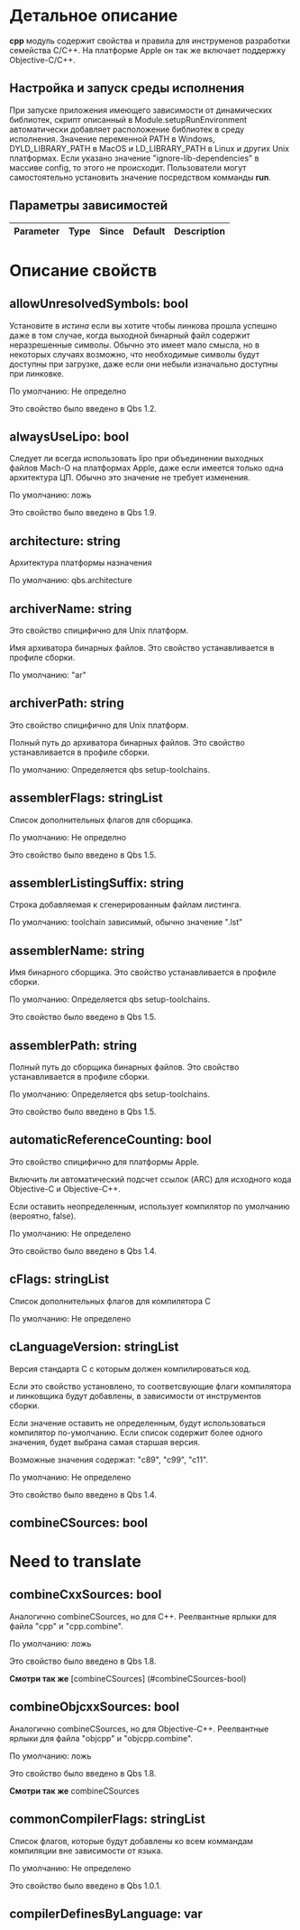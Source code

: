 # Детальное описание

**cpp** модуль содержит свойства и правила для инструменов разработки семейства С/С++. На платформе Apple он так же включает поддержку Objective-C/C++.

## Настройка и запуск среды исполнения

При запуске приложения имеющего зависимости от динамических библиотек, скрипт описанный в Module.setupRunEnvironment автоматически добавляет расположение библиотек в среду исполнения. Значение переменной PATH в Windows, DYLD_LIBRARY_PATH в MacOS и LD_LIBRARY_PATH в Linux и других Unix платформах. Если указано значение "ignore-lib-dependencies" в массиве config, то этого не происходит. Пользователи могут самостоятельно установить значение посредством комманды **run**.

## Параметры зависимостей

Parameter | Type | Since | Default | Description
----------|:----:|:-----:|:-------:|-----------:|

# Описание свойств

## allowUnresolvedSymbols: bool
Установите в *истина* если вы хотите чтобы линкова прошла успешно даже в том случае, когда выходной бинарный файл содержит неразрешенные символы. Обычно это имеет мало смысла, но в некоторых случаях возможно, что необходимые символы будут доступны при загрузке, даже если они небыли изначально доступны при линковке.

По умолчанию: Не определно

Это свойство было введено в Qbs 1.2.

## alwaysUseLipo: bool
Следует ли всегда использовать lipo при объединении выходных файлов Mach-O на платформах Apple, даже если имеется только одна архитектура ЦП. Обычно это значение не требует изменения.

По умолчанию: ложь

Это свойство было введено в Qbs 1.9.

## architecture: string
Архитектура платформы назначения

По умолчанию: qbs.architecture

## archiverName: string
Это свойство спицифично для Unix платформ.

Имя архиватора бинарных файлов. Это свойство устанавливается в профиле сборки.

По умолчанию: "ar"

## archiverPath: string
Это свойство спицифично для Unix платформ.

Полный путь до архиватора бинарных файлов. Это свойство устанавливается в профиле сборки.

По умолчанию: Определяется qbs setup-toolchains.

## assemblerFlags: stringList
Список дополнительных флагов для сборщика.

По умолчанию: Не определно

Это свойство было введено в Qbs 1.5.

## assemblerListingSuffix: string
Строка добавляемая к сгенерированным файлам листинга.

По умолчанию: toolchain зависимый, обычно значение ".lst"

## assemblerName: string
Имя бинарного сборщика. Это свойство устанавливается в профиле сборки.

По умолчанию: Определяется qbs setup-toolchains.

Это свойство было введено в Qbs 1.5.

## assemblerPath: string
Полный путь до сборщика бинарных файлов. Это свойство устанавливается в профиле сборки.

По умолчанию: Определяется qbs setup-toolchains.

Это свойство было введено в Qbs 1.5.

## automaticReferenceCounting: bool
Это свойство спицифично для платформы Apple.

Включить ли автоматический подсчет ссылок (ARC) для исходного кода Objective-C и Objective-C++.

Если оставить неопределенным, использует компилятор по умолчанию (вероятно, false).

По умолчанию: Не определено

Это свойство было введено в Qbs 1.4.

## cFlags: stringList
Список дополнительных флагов для компилятора С

По умолчанию: Не определено

## cLanguageVersion: stringList
Версия стандарта С с которым должен компилироваться код.

Если это свойство установлено, то соответсвующие флаги компилятора и линковщика будут добавлены, в зависимости от инструментов сборки.

Если значение оставить не определенным, будут использоваться компилятор по-умолчанию. Если список содержит более одного значения, будет выбрана самая старшая версия.

Возможные значения содержат: "c89", "c99", "c11".

По умолчанию: Не определено

Это свойство было введено в Qbs 1.4.

## combineCSources: bool
# Need to translate

## combineCxxSources: bool
Аналогично combineCSources, но для C++. Реелвантные ярлыки для файла "cpp" и "cpp.combine".

По умолчанию: ложь

Это свойство было введено в Qbs 1.8.

**Смотри так же** [combineCSources] (#combineCSources-bool)

## combineObjcxxSources: bool
Аналогично combineCSources, но для Objective-C++. Реелвантные ярлыки для файла "objcpp" и "objcpp.combine".

По умолчанию: ложь

Это свойство было введено в Qbs 1.8.

**Смотри так же** combineCSources

## commonCompilerFlags: stringList
Список флагов, которые будут добавлены ко всем коммандам компиляции вне зависимости от языка.

По умолчанию: Не определено

Это свойство было введено в Qbs 1.0.1.

## compilerDefinesByLanguage: var
